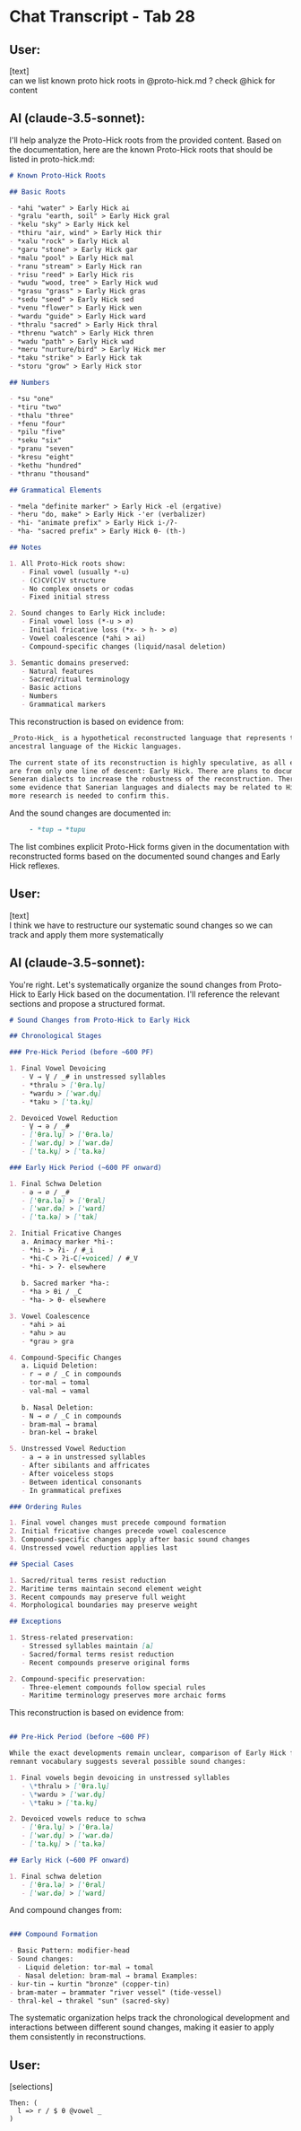 # Chat Transcript - Tab 28

## User:


[text]  
can we list known proto hick roots in @proto-hick.md ? check @hick for content


## AI (claude-3.5-sonnet):

I'll help analyze the Proto-Hick roots from the provided content. Based on the documentation, here are the known Proto-Hick roots that should be listed in proto-hick.md:

```markdown:site/content/languages/hick/proto-hick.md
# Known Proto-Hick Roots

## Basic Roots

- *ahi "water" > Early Hick ai
- *gralu "earth, soil" > Early Hick gral 
- *kelu "sky" > Early Hick kel
- *thiru "air, wind" > Early Hick thir
- *xalu "rock" > Early Hick al
- *garu "stone" > Early Hick gar
- *malu "pool" > Early Hick mal
- *ranu "stream" > Early Hick ran
- *risu "reed" > Early Hick ris
- *wudu "wood, tree" > Early Hick wud
- *grasu "grass" > Early Hick gras
- *sedu "seed" > Early Hick sed
- *venu "flower" > Early Hick wen
- *wardu "guide" > Early Hick ward
- *thralu "sacred" > Early Hick thral
- *threnu "watch" > Early Hick thren
- *wadu "path" > Early Hick wad
- *meru "nurture/bird" > Early Hick mer
- *taku "strike" > Early Hick tak
- *storu "grow" > Early Hick stor

## Numbers

- *su "one" 
- *tiru "two"
- *thalu "three"
- *fenu "four"
- *pilu "five"
- *seku "six"
- *pranu "seven"
- *kresu "eight"
- *kethu "hundred"
- *thranu "thousand"

## Grammatical Elements

- *mela "definite marker" > Early Hick -el (ergative)
- *heru "do, make" > Early Hick -'er (verbalizer)
- *hi- "animate prefix" > Early Hick i-/ʔ-
- *ha- "sacred prefix" > Early Hick θ- (th-)

## Notes

1. All Proto-Hick roots show:
   - Final vowel (usually *-u)
   - (C)CV(C)V structure
   - No complex onsets or codas
   - Fixed initial stress

2. Sound changes to Early Hick include:
   - Final vowel loss (*-u > ∅)
   - Initial fricative loss (*x- > h- > ∅)
   - Vowel coalescence (*ahi > ai)
   - Compound-specific changes (liquid/nasal deletion)

3. Semantic domains preserved:
   - Natural features
   - Sacred/ritual terminology
   - Basic actions
   - Numbers
   - Grammatical markers
```

This reconstruction is based on evidence from:


```6:13:site/content/languages/hick/proto-hick.md
_Proto-Hick_ is a hypothetical reconstructed language that represents the
ancestral language of the Hickic languages.

The current state of its reconstruction is highly speculative, as all evidence
are from only one line of descent: Early Hick. There are plans to document more
Seneran dialects to increase the robustness of the reconstruction. There may be
some evidence that Sanerian languages and dialects may be related to Hickic, but
more research is needed to confirm this.
```


And the sound changes are documented in:


```92:175:site/content/languages/hick/proto-hick.md
     - *tup → *tupu
```


The list combines explicit Proto-Hick forms given in the documentation with reconstructed forms based on the documented sound changes and Early Hick reflexes.

## User:


[text]  
I think we have to restructure our systematic sound changes so we can track and apply them more systematically


## AI (claude-3.5-sonnet):

You're right. Let's systematically organize the sound changes from Proto-Hick to Early Hick based on the documentation. I'll reference the relevant sections and propose a structured format.

```markdown:site/content/languages/hick/proto-hick.md
# Sound Changes from Proto-Hick to Early Hick

## Chronological Stages

### Pre-Hick Period (before ~600 PF)

1. Final Vowel Devoicing
   - V → V̥ / _# in unstressed syllables
   - *thralu > [ˈθra.lu̥]
   - *wardu > [ˈwar.du̥]
   - *taku > [ˈta.ku̥]

2. Devoiced Vowel Reduction
   - V̥ → ə / _#
   - [ˈθra.lu̥] > [ˈθra.lə]
   - [ˈwar.du̥] > [ˈwar.də]
   - [ˈta.ku̥] > [ˈta.kə]

### Early Hick Period (~600 PF onward)

1. Final Schwa Deletion
   - ə → ∅ / _#
   - [ˈθra.lə] > [ˈθral]
   - [ˈwar.də] > [ˈward]
   - [ˈta.kə] > [ˈtak]

2. Initial Fricative Changes
   a. Animacy marker *hi-:
   - *hi- > ʔi- / #_i
   - *hi-C > ʔi-C[+voiced] / #_V
   - *hi- > ʔ- elsewhere
   
   b. Sacred marker *ha-:
   - *ha > θi / _C
   - *ha- > θ- elsewhere

3. Vowel Coalescence
   - *ahi > ai
   - *ahu > au
   - *grau > gra

4. Compound-Specific Changes
   a. Liquid Deletion:
   - r → ∅ / _C in compounds
   - tor-mal → tomal
   - val-mal → vamal
   
   b. Nasal Deletion:
   - N → ∅ / _C in compounds
   - bram-mal → bramal
   - bran-kel → brakel

5. Unstressed Vowel Reduction
   - a → ə in unstressed syllables
   - After sibilants and affricates
   - After voiceless stops
   - Between identical consonants
   - In grammatical prefixes

### Ordering Rules

1. Final vowel changes must precede compound formation
2. Initial fricative changes precede vowel coalescence
3. Compound-specific changes apply after basic sound changes
4. Unstressed vowel reduction applies last

## Special Cases

1. Sacred/ritual terms resist reduction
2. Maritime terms maintain second element weight
3. Recent compounds may preserve full weight
4. Morphological boundaries may preserve weight

## Exceptions

1. Stress-related preservation:
   - Stressed syllables maintain [a]
   - Sacred/formal terms resist reduction
   - Recent compounds preserve original forms

2. Compound-specific preservation:
   - Three-element compounds follow special rules
   - Maritime terminology preserves more archaic forms
```

This reconstruction is based on evidence from:


```32:52:site/@/languages/hickic/seneran/early-hick/_index.md

## Pre-Hick Period (before ~600 PF)

While the exact developments remain unclear, comparison of Early Hick forms with
remnant vocabulary suggests several possible sound changes:

1. Final vowels begin devoicing in unstressed syllables
   - \*thralu > [ˈθra.lu̥]
   - \*wardu > [ˈwar.du̥]
   - \*taku > [ˈta.ku̥]

2. Devoiced vowels reduce to schwa
   - [ˈθra.lu̥] > [ˈθra.lə]
   - [ˈwar.du̥] > [ˈwar.də]
   - [ˈta.ku̥] > [ˈta.kə]

## Early Hick (~600 PF onward)

1. Final schwa deletion
   - [ˈθra.lə] > [ˈθral]
   - [ˈwar.də] > [ˈward]
```


And compound changes from:


```663:672:site/@/languages/hickic/seneran/early-hick/_index.md

### Compound Formation

- Basic Pattern: modifier-head
- Sound changes:
  - Liquid deletion: tor-mal → tomal
  - Nasal deletion: bram-mal → bramal Examples:
- kur-tin → kurtin "bronze" (copper-tin)
- bram-mater → brammater "river vessel" (tide-vessel)
- thral-kel → thrakel "sun" (sacred-sky)
```


The systematic organization helps track the chronological development and interactions between different sound changes, making it easier to apply them consistently in reconstructions.

## User:


[selections]  
```plaintext
Then: (
  l => r / $ θ @vowel _
)
```

